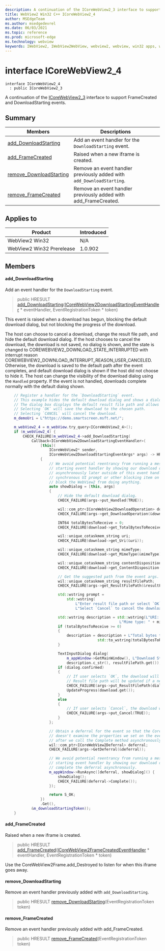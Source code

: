 ```yaml
---
description: A continuation of the ICoreWebView2_3 interface to support FrameCreated and DownloadStarting events.
title: WebView2 Win32 C++ ICoreWebView2_4
author: MSEdgeTeam
ms.author: msedgedevrel
ms.date: 06/03/2021
ms.topic: reference
ms.prod: microsoft-edge
ms.technology: webview
keywords: IWebView2, IWebView2WebView, webview2, webview, win32 apps, win32, edge, ICoreWebView2, ICoreWebView2Controller, browser control, edge html, ICoreWebView2_4
---
```


# interface ICoreWebView2_4

```
interface ICoreWebView2_4
  : public ICoreWebView2_3
```

A continuation of the [ICoreWebView2_3](icorewebview2_3.md) interface to support FrameCreated and DownloadStarting events.

## Summary

 Members                        | Descriptions
--------------------------------|---------------------------------------------
[add_DownloadStarting](#add_downloadstarting) | Add an event handler for the `DownloadStarting` event.
[add_FrameCreated](#add_framecreated) | Raised when a new iframe is created.
[remove_DownloadStarting](#remove_downloadstarting) | Remove an event handler previously added with `add_DownloadStarting`.
[remove_FrameCreated](#remove_framecreated) | Remove an event handler previously added with add_FrameCreated.

## Applies to

Product                         | Introduced
--------------------------------|---------------------------------------------
WebView2 Win32            |    N/A
WebView2 Win32 Prerelease |    1.0.902

## Members

#### add_DownloadStarting

Add an event handler for the `DownloadStarting` event.

> public HRESULT [add_DownloadStarting](#add_downloadstarting)([ICoreWebView2DownloadStartingEventHandler](icorewebview2downloadstartingeventhandler.md) * eventHandler, EventRegistrationToken * token)

This event is raised when a download has begun, blocking the default download dialog, but not blocking the progress of the download.

The host can choose to cancel a download, change the result file path, and hide the default download dialog. If the host chooses to cancel the download, the download is not saved, no dialog is shown, and the state is changed to COREWEBVIEW2_DOWNLOAD_STATE_INTERRUPTED with interrupt reason COREWEBVIEW2_DOWNLOAD_INTERRUPT_REASON_USER_CANCELED. Otherwise, the download is saved to the default path after the event completes, and default download dialog is shown if the host did not choose to hide it. The host can change the visibility of the download dialog using the `Handled` property. If the event is not handled, downloads complete normally with the default dialog shown.

```cpp
    // Register a handler for the `DownloadStarting` event.
    // This example hides the default download dialog and shows a dialog box instead.
    // The dialog box displays the default result file path and allows the user to specify a different path.
    // Selecting `OK` will save the download to the chosen path.
    // Selecting `CANCEL` will cancel the download.
    m_demoUri = L"https://demo.smartscreen.msft.net/";

    m_webView2_4 = m_webView.try_query<ICoreWebView2_4>();
    if (m_webView2_4) {
        CHECK_FAILURE(m_webView2_4->add_DownloadStarting(
            Callback<ICoreWebView2DownloadStartingEventHandler>(
                [this](
                    ICoreWebView2* sender,
                    ICoreWebView2DownloadStartingEventArgs* args) -> HRESULT
                {
                    // We avoid potential reentrancy from running a message loop in the download
                    // starting event handler by showing our download dialog via this lambda run
                    // asynchronously later outside of this event handler. Note that a long running
                    // synchronous UI prompt or other blocking item on the UI thread can potentially
                    // block the WebView2 from doing anything.
                    auto showDialog = [this, args]
                    {
                        // Hide the default download dialog.
                        CHECK_FAILURE(args->put_Handled(TRUE));

                        wil::com_ptr<ICoreWebView2DownloadOperation> download;
                        CHECK_FAILURE(args->get_DownloadOperation(&download));

                        INT64 totalBytesToReceive = 0;
                        CHECK_FAILURE(download->get_TotalBytesToReceive(&totalBytesToReceive));

                        wil::unique_cotaskmem_string uri;
                        CHECK_FAILURE(download->get_Uri(&uri));

                        wil::unique_cotaskmem_string mimeType;
                        CHECK_FAILURE(download->get_MimeType(&mimeType));

                        wil::unique_cotaskmem_string contentDisposition;
                        CHECK_FAILURE(download->get_ContentDisposition(&contentDisposition));

                        // Get the suggested path from the event args.
                        wil::unique_cotaskmem_string resultFilePath;
                        CHECK_FAILURE(args->get_ResultFilePath(&resultFilePath));

                        std::wstring prompt =
                            std::wstring(
                                L"Enter result file path or select `OK` to use default path. "
                                L"Select `Cancel` to cancel the download.");

                        std::wstring description = std::wstring(L"URI: ") + uri.get() + L"\r\n" +
                                                    L"Mime type: " + mimeType.get() + L"\r\n";
                        if (totalBytesToReceive >= 0)
                        {
                            description = description + L"Total bytes to receive: " +
                                          std::to_wstring(totalBytesToReceive) + L"\r\n";
                        }

                        TextInputDialog dialog(
                            m_appWindow->GetMainWindow(), L"Download Starting", prompt.c_str(),
                            description.c_str(), resultFilePath.get());
                        if (dialog.confirmed)
                        {
                            // If user selects `OK`, the download will complete normally.
                            // Result file path will be updated if a new one was provided.
                            CHECK_FAILURE(args->put_ResultFilePath(dialog.input.c_str()));
                            UpdateProgress(download.get());
                        }
                        else
                        {
                            // If user selects `Cancel`, the download will be canceled.
                            CHECK_FAILURE(args->put_Cancel(TRUE));
                        }
                    };

                    // Obtain a deferral for the event so that the CoreWebView2
                    // doesn't examine the properties we set on the event args until
                    // after we call the Complete method asynchronously later.
                    wil::com_ptr<ICoreWebView2Deferral> deferral;
                    CHECK_FAILURE(args->GetDeferral(&deferral));

                    // We avoid potential reentrancy from running a message loop in the download
                    // starting event handler by showing our download dialog later when we
                    // complete the deferral asynchronously.
                    m_appWindow->RunAsync([deferral, showDialog]() {
                        showDialog();
                        CHECK_FAILURE(deferral->Complete());
                    });

                    return S_OK;
                })
                .Get(),
            &m_downloadStartingToken));
    }
```

#### add_FrameCreated

Raised when a new iframe is created.

> public HRESULT [add_FrameCreated](#add_framecreated)([ICoreWebView2FrameCreatedEventHandler](icorewebview2framecreatedeventhandler.md) * eventHandler, EventRegistrationToken * token)

Use the CoreWebView2Frame.add_Destroyed to listen for when this iframe goes away.

#### remove_DownloadStarting

Remove an event handler previously added with `add_DownloadStarting`.

> public HRESULT [remove_DownloadStarting](#remove_downloadstarting)(EventRegistrationToken token)

#### remove_FrameCreated

Remove an event handler previously added with add_FrameCreated.

> public HRESULT [remove_FrameCreated](#remove_framecreated)(EventRegistrationToken token)

